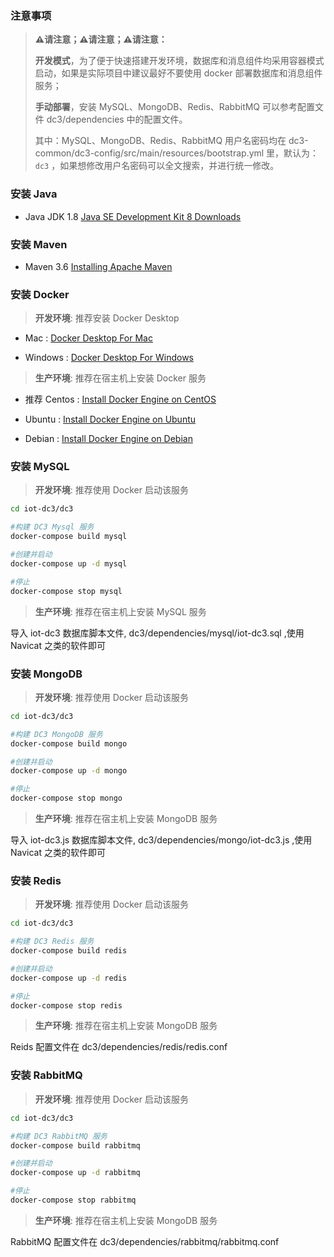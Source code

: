 ### 注意事项

> **⚠️请注意；⚠️请注意；⚠️请注意：**
>
> **开发模式**，为了便于快速搭建开发环境，数据库和消息组件均采用容器模式启动，如果是实际项目中建议最好不要使用 docker 部署数据库和消息组件服务；
>
> **手动部署**，安装 MySQL、MongoDB、Redis、RabbitMQ 可以参考配置文件 dc3/dependencies 中的配置文件。
>
> 
>
>
> 其中：MySQL、MongoDB、Redis、RabbitMQ 用户名密码均在 dc3-common/dc3-config/src/main/resources/bootstrap.yml 里，默认为：`dc3` ，如果想修改用户名密码可以全文搜索，并进行统一修改。
>



### 安装 Java

- Java JDK 1.8 [Java SE Development Kit 8 Downloads](https://www.oracle.com/java/technologies/javase/javase-jdk8-downloads.html)



### 安装 Maven

- Maven 3.6 [Installing Apache Maven](http://maven.apache.org/install.html)



### 安装 Docker

> **开发环境**: 推荐安装 Docker Desktop

- Mac : [Docker Desktop For Mac](https://download.docker.com/mac/edge/Docker.dmg)

- Windows : [Docker Desktop For Windows](https://download.docker.com/win/edge/Docker%20Desktop%20Installer.exe)



> **生产环境**: 推荐在宿主机上安装 Docker 服务

- 推荐 Centos : [Install Docker Engine on CentOS](https://docs.docker.com/engine/install/centos/)

- Ubuntu : [Install Docker Engine on Ubuntu](https://docs.docker.com/engine/install/ubuntu/)

- Debian : [Install Docker Engine on Debian](https://docs.docker.com/engine/install/debian/)



### 安装 MySQL

> **开发环境**: 推荐使用 Docker 启动该服务

```bash
cd iot-dc3/dc3

#构建 DC3 Mysql 服务
docker-compose build mysql

#创建并启动
docker-compose up -d mysql

#停止
docker-compose stop mysql
```



> **生产环境**: 推荐在宿主机上安装 MySQL 服务

导入 iot-dc3 数据库脚本文件, dc3/dependencies/mysql/iot-dc3.sql ,使用 Navicat 之类的软件即可



### 安装 MongoDB

> **开发环境**: 推荐使用 Docker 启动该服务

```bash
cd iot-dc3/dc3

#构建 DC3 MongoDB 服务
docker-compose build mongo

#创建并启动
docker-compose up -d mongo

#停止
docker-compose stop mongo
```



> **生产环境**: 推荐在宿主机上安装 MongoDB 服务

导入 iot-dc3.js 数据库脚本文件, dc3/dependencies/mongo/iot-dc3.js ,使用 Navicat 之类的软件即可



### 安装 Redis

> **开发环境**: 推荐使用 Docker 启动该服务

```bash
cd iot-dc3/dc3

#构建 DC3 Redis 服务
docker-compose build redis

#创建并启动
docker-compose up -d redis

#停止
docker-compose stop redis
```



> **生产环境**: 推荐在宿主机上安装 MongoDB 服务

Reids 配置文件在 dc3/dependencies/redis/redis.conf



### 安装 RabbitMQ

> **开发环境**: 推荐使用 Docker 启动该服务

```bash
cd iot-dc3/dc3

#构建 DC3 RabbitMQ 服务
docker-compose build rabbitmq

#创建并启动
docker-compose up -d rabbitmq

#停止
docker-compose stop rabbitmq
```



> **生产环境**: 推荐在宿主机上安装 MongoDB 服务

RabbitMQ 配置文件在 dc3/dependencies/rabbitmq/rabbitmq.conf